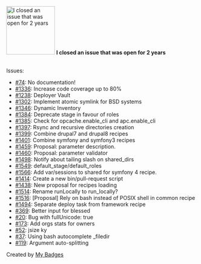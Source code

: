 <img src="https://my-badges.github.io/my-badges/old-issue-2.png" alt="I closed an issue that was open for 2 years" title="I closed an issue that was open for 2 years" width="128">
<strong>I closed an issue that was open for 2 years</strong>
<br><br>

Issues:

- <a href="https://github.com/doctrine/migrations/issues/74">#74</a>: No documentation!
- <a href="https://github.com/deployphp/deployer/issues/1336">#1336</a>: Increase code coverage up to 80%
- <a href="https://github.com/deployphp/deployer/issues/1238">#1238</a>: Deployer Vault
- <a href="https://github.com/deployphp/deployer/issues/1302">#1302</a>: Implement atomic symlink for BSD systems
- <a href="https://github.com/deployphp/deployer/issues/1346">#1346</a>: Dynamic Inventory
- <a href="https://github.com/deployphp/deployer/issues/1384">#1384</a>: Deprecate stage in favour of roles
- <a href="https://github.com/deployphp/deployer/issues/1385">#1385</a>: Check for opcache.enable_cli and apc.enable_cli
- <a href="https://github.com/deployphp/deployer/issues/1397">#1397</a>: Rsync and recursive directories creation
- <a href="https://github.com/deployphp/deployer/issues/1399">#1399</a>: Combine drupal7 and drupal8 recipes
- <a href="https://github.com/deployphp/deployer/issues/1401">#1401</a>: Combine symfony and symfony3 recipes
- <a href="https://github.com/deployphp/deployer/issues/1459">#1459</a>: Proposal: parameter description.
- <a href="https://github.com/deployphp/deployer/issues/1460">#1460</a>: Proposal: parameter validator
- <a href="https://github.com/deployphp/deployer/issues/1498">#1498</a>: Notify about tailing slash on shared_dirs
- <a href="https://github.com/deployphp/deployer/issues/1549">#1549</a>: default_stage/default_roles
- <a href="https://github.com/deployphp/deployer/issues/1566">#1566</a>: Add var/sessions to shared for symfony 4 recipe.
- <a href="https://github.com/deployphp/deployer/issues/1414">#1414</a>: Create a new bin/pull-request script
- <a href="https://github.com/deployphp/deployer/issues/1438">#1438</a>: New proposal for recipes loading
- <a href="https://github.com/deployphp/deployer/issues/1514">#1514</a>: Rename runLocally to run_locally?
- <a href="https://github.com/deployphp/deployer/issues/1516">#1516</a>: [Proposal] Rely on bash instead of POSIX shell in common recipe
- <a href="https://github.com/deployphp/deployer/issues/1494">#1494</a>: Separate deploy task from framework recipe
- <a href="https://github.com/chjj/blessed/issues/369">#369</a>: Better input for blessed
- <a href="https://github.com/embarklabs/neo-blessed/issues/20">#20</a>: Bug with fullUnicode: true
- <a href="https://github.com/vdaubry/github-awards/issues/173">#173</a>: Add orgs stats for owners 
- <a href="https://github.com/antonmedv/jsize/issues/52">#52</a>: jsize ky
- <a href="https://github.com/f/omelette/issues/37">#37</a>: Using bash autocomplete _filedir
- <a href="https://github.com/antonmedv/fx/issues/119">#119</a>: Argument auto-splitting


Created by <a href="https://github.com/my-badges/my-badges">My Badges</a>